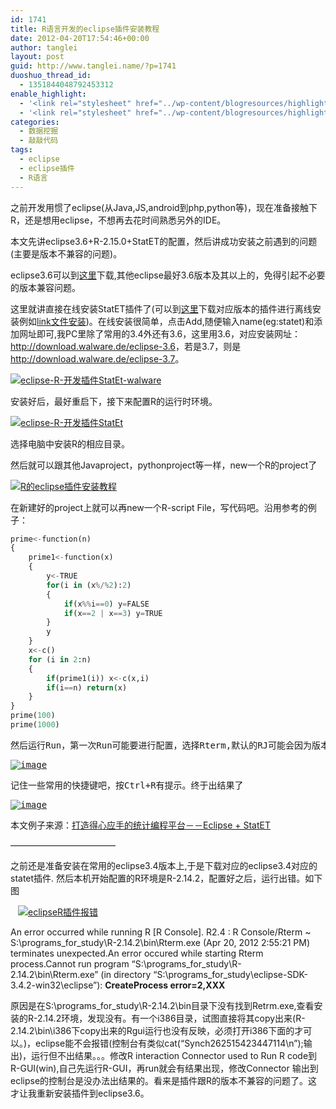 ```yaml
---
id: 1741
title: R语言开发的eclipse插件安装教程
date: 2012-04-20T17:54:46+00:00
author: tanglei
layout: post
guid: http://www.tanglei.name/?p=1741
duoshuo_thread_id:
  - 1351844048792453312
enable_highlight:
  - '<link rel="stylesheet" href="../wp-content/blogresources/highlightconfig/highlight.default.min.css"><script src="../wp-content/blogresources/highlightconfig/jquery-2.1.4.min.js"></script><script src="../wp-content/blogresources/highlightconfig/enable_highlight.js"></script>'
  - '<link rel="stylesheet" href="../wp-content/blogresources/highlightconfig/highlight.default.min.css"><script src="../wp-content/blogresources/highlightconfig/jquery-2.1.4.min.js"></script><script src="../wp-content/blogresources/highlightconfig/enable_highlight.js"></script>'
categories:
  - 数据挖掘
  - 敲敲代码
tags:
  - eclipse
  - eclipse插件
  - R语言
---
```

之前开发用惯了eclipse(从Java,JS,android到php,python等)，现在准备接触下R，还是想用eclipse，不想再去花时间熟悉另外的IDE。 

本文先讲eclipse3.6+R-2.15.0+StatET的配置，然后讲成功安装之前遇到的问题(主要是版本不兼容的问题)。 

eclipse3.6可以到<a href="http://download.eclipse.org/eclipse/downloads/drops/R-3.6.2-201102101200/" target="_blank">这里</a>下载,其他eclipse最好3.6版本及其以上的，免得引起不必要的版本兼容问题。 

这里就讲直接在线安装StatET插件了(可以到<a href="http://www.walware.de/?page=/it/downloads/rj.mframe" target="_blank">这里</a>下载对应版本的插件进行离线安装例如<a href="https://www.google.com.hk/search?sourceid=chrome&ie=UTF-8&q=eclipse%E6%8F%92%E4%BB%B6+link%E6%96%87%E4%BB%B6" target="_blank">link文件安装</a>)。在线安装很简单，点击Add,随便输入name(eg:statet)和添加网址即可,我PC里除了常用的3.4外还有3.6，这里用3.6，对应安装网址：<http://download.walware.de/eclipse-3.6>，若是3.7，则是<http://download.walware.de/eclipse-3.7>。 

[<img style="border-right-width: 0px; display: inline; border-top-width: 0px; border-bottom-width: 0px; border-left-width: 0px" title="eclipse-R-开发插件StatEt-walware" border="0" alt="eclipse-R-开发插件StatEt-walware" src="/wp-content/uploads/2012/04/eclipseRStatEtwalware_thumb.jpg"  />](/wp-content/uploads/2012/04/eclipseRStatEtwalware.jpg)&nbsp; 

安装好后，最好重启下，接下来配置R的运行时环境。 

[<img style="border-right-width: 0px; display: inline; border-top-width: 0px; border-bottom-width: 0px; border-left-width: 0px" title="eclipse-R-开发插件StatEt" border="0" alt="eclipse-R-开发插件StatEt" src="/wp-content/uploads/2012/04/eclipseRStatEt_thumb.jpg"  />](/wp-content/uploads/2012/04/eclipseRStatEt.jpg) 

选择电脑中安装R的相应目录。 

然后就可以跟其他Javaproject，pythonproject等一样，new一个R的project了 

[<img style="border-right-width: 0px; display: inline; border-top-width: 0px; border-bottom-width: 0px; border-left-width: 0px" title="R的eclipse插件安装教程" border="0" alt="R的eclipse插件安装教程" src="/wp-content/uploads/2012/04/image_thumb2.png"  />](/wp-content/uploads/2012/04/image2.png) 

在新建好的project上就可以再new一个R-script File，写代码吧。沿用参考的例子：

```python
prime<-function(n)
{
    prime1<-function(x)
    {
        y<-TRUE
        for(i in (x%/%2):2)
        {
            if(x%%i==0) y=FALSE
            if(x==2 | x==3) y=TRUE
        }
        y
    }
    x<-c()
    for (i in 2:n)
    {
        if(prime1(i)) x<-c(x,i)
        if(i==n) return(x)
    }
}
prime(100)
prime(1000)
```

<pre>然后运行Run，第一次Run可能要进行配置，选择Rterm,默认的RJ可能会因为版本兼容性提示dll不存在之类的。</pre>

<pre><a href="/wp-content/uploads/2012/04/image3.png"><img style="border-right-width: 0px; display: inline; border-top-width: 0px; border-bottom-width: 0px; border-left-width: 0px" title="image" border="0" alt="image" src="/wp-content/uploads/2012/04/image_thumb3.png"  /></a> </pre>

<pre>记住一些常用的快捷键吧，按Ctrl+R有提示。终于出结果了</pre>

<pre><a href="/wp-content/uploads/2012/04/image4.png"><img style="border-right-width: 0px; display: inline; border-top-width: 0px; border-bottom-width: 0px; border-left-width: 0px" title="image" border="0" alt="image" src="/wp-content/uploads/2012/04/image_thumb4.png"  /></a> </pre>

本文例子来源：<a href="http://cos.name/2008/12/eclipse-statet-for-r-editor/" target="_blank">打造得心应手的统计编程平台－－Eclipse + StatET</a> 

&#8212;&#8212;&#8212;&#8212;&#8212;&#8212;&#8212;&#8212;&#8212;&#8212;&#8212;&#8212; 

之前还是准备安装在常用的eclipse3.4版本上,于是下载对应的eclipse3.4对应的statet插件. 然后本机开始配置的R环境是R-2.14.2，配置好之后，运行出错。如下图 

[<img style="border-right-width: 0px; display: inline; border-top-width: 0px; border-bottom-width: 0px; border-left-width: 0px" title="eclipseR插件报错" border="0" hspace="12" alt="eclipseR插件报错" src="/wp-content/uploads/2012/04/clip_image002_thumb.jpg"  />](/wp-content/uploads/2012/04/clip_image002.jpg)

An error occurred while running R [R Console]. R2.4 : R Console/Rterm ~ S:\programs\_for\_study\R-2.14.2\bin\Rterm.exe (Apr 20, 2012 2:55:21 PM) terminates unexpected.An error occured while starting Rterm process.Cannot run program &#8220;S:\programs\_for\_study\R-2.14.2\bin\Rterm.exe&#8221; (in directory &#8220;S:\programs\_for\_study\eclipse-SDK-3.4.2-win32\eclipse&#8221;): **CreateProcess error=2,XXX**

原因是在S:\programs\_for\_study\R-2.14.2\bin目录下没有找到Retrm.exe,查看安装的R-2.14.2环境，发现没有。有一个i386目录，试图直接将其copy出来(R-2.14.2\bin\i386下copy出来的Rgui运行也没有反映，必须打开i386下面的才可以。)，eclipse能不会报错(控制台有类似cat(&#8220;Synch262515423447114\n&#8221;);输出)，运行但不出结果。。。修改R interaction Connector used to Run R code到R-GUI(win),自己先运行R-GUI，再run就会有结果出现，修改Connector 输出到eclipse的控制台是没办法出结果的。看来是插件跟R的版本不兼容的问题了。这才让我重新安装插件到eclipse3.6。
